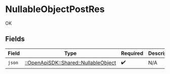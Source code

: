 # NullableObjectPostRes

OK


## Fields

| Field                                                                         | Type                                                                          | Required                                                                      | Description                                                                   | Example                                                                       |
| ----------------------------------------------------------------------------- | ----------------------------------------------------------------------------- | ----------------------------------------------------------------------------- | ----------------------------------------------------------------------------- | ----------------------------------------------------------------------------- |
| `json`                                                                        | [::OpenApiSDK::Shared::NullableObject](../../models/shared/nullableobject.md) | :heavy_check_mark:                                                            | N/A                                                                           | <nil>                                                                         |